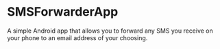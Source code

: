 # SMSForwarderApp
A simple Android app that allows you to forward any SMS you receive on your phone to an email address of your choosing.

